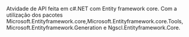 Atvidade de API feita em c#.NET com Entity framework core. Com a utilização dos pacotes Microsoft.Entityframework.core,Microsoft.Entityframework.core.Tools, Microsoft.Entityframework.Generation  e Ngscl.Entityframework.Core.
